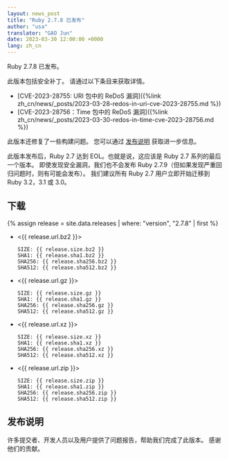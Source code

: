 ```yaml
---
layout: news_post
title: "Ruby 2.7.8 已发布"
author: "usa"
translator: "GAO Jun"
date: 2023-03-30 12:00:00 +0000
lang: zh_cn
---
```


Ruby 2.7.8 已发布。

此版本包括安全补丁。
请通过以下条目来获取详情。

* [CVE-2023-28755: URI 包中的 ReDoS 漏洞]({%link zh_cn/news/_posts/2023-03-28-redos-in-uri-cve-2023-28755.md %})
* [CVE-2023-28756：Time 包中的 ReDoS 漏洞]({%link zh_cn/news/_posts/2023-03-30-redos-in-time-cve-2023-28756.md %})

此版本还修复了一些构建问题。
您可以通过 [发布说明](https://github.com/ruby/ruby/releases/tag/v2_7_8) 获取进一步信息。

此版本发布后，Ruby 2.7 达到 EOL。也就是说，这应该是 Ruby 2.7 系列的最后一个版本。
即使发现安全漏洞，我们也不会发布 Ruby 2.7.9（但如果发现严重回归问题时，则有可能会发布）。
我们建议所有 Ruby 2.7 用户立即开始迁移到 Ruby 3.2，3.1 或 3.0。

## 下载

{% assign release = site.data.releases | where: "version", "2.7.8" | first %}

* <{{ release.url.bz2 }}>

      SIZE: {{ release.size.bz2 }}
      SHA1: {{ release.sha1.bz2 }}
      SHA256: {{ release.sha256.bz2 }}
      SHA512: {{ release.sha512.bz2 }}

* <{{ release.url.gz }}>

      SIZE: {{ release.size.gz }}
      SHA1: {{ release.sha1.gz }}
      SHA256: {{ release.sha256.gz }}
      SHA512: {{ release.sha512.gz }}

* <{{ release.url.xz }}>

      SIZE: {{ release.size.xz }}
      SHA1: {{ release.sha1.xz }}
      SHA256: {{ release.sha256.xz }}
      SHA512: {{ release.sha512.xz }}

* <{{ release.url.zip }}>

      SIZE: {{ release.size.zip }}
      SHA1: {{ release.sha1.zip }}
      SHA256: {{ release.sha256.zip }}
      SHA512: {{ release.sha512.zip }}

## 发布说明

许多提交者、开发人员以及用户提供了问题报告，帮助我们完成了此版本。
感谢他们的贡献。
